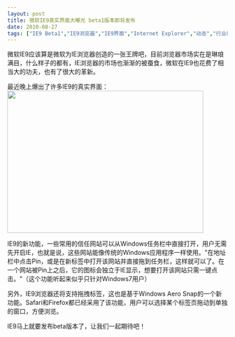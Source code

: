 ```yaml
---
layout: post
title: 微软IE9真实界面大曝光 beta1版本即将发布		
date: 2010-08-27
tags: ["IE9 Beta1","IE9浏览器","IE9界面","Internet Explorer","动态","行业新闻"]
---
```


微软IE9应该算是微软为IE浏览器创造的一张王牌吧，目前浏览器市场实在是琳琅满目，什么样子的都有，IE浏览器的市场也渐渐的被蚕食，微软在IE9也花费了相当大的功夫，也有了很大的革新。

最近晚上爆出了许多IE9的真实界面：
<a href="ie9-skins.jpg"><img class="alignnone size-full wp-image-242" title="ie9 skins" src="http://www.saqqdy.com/wp-content/uploads/2010/09/ie9-skins.jpg" alt="" width="448" height="324" /></a>

IE9的新功能，一些常用的信任网站可以从Windows任务栏中直接打开，用户无需先开启IE，也就是说，这些网站能像传统的Windows应用程序一样使用。"在地址栏中点击Pin，或是在新标签中打开该网站并直接拖到任务栏，这样就可以了。在一个网站被Pin上之后，它的图标会独立于IE显示，想要打开该网站只需一键点击。"（这个功能听起来似乎只针对Windows7用户）

另外，IE9浏览器还将支持拖拽标签，这也是基于Windows Aero Snap的一个新功能。Safari和Firefox都已经采用了该功能，用户可以选择某个标签页拖动到单独的窗口，方便浏览。

IE9马上就要发布beta版本了，让我们一起期待吧！		